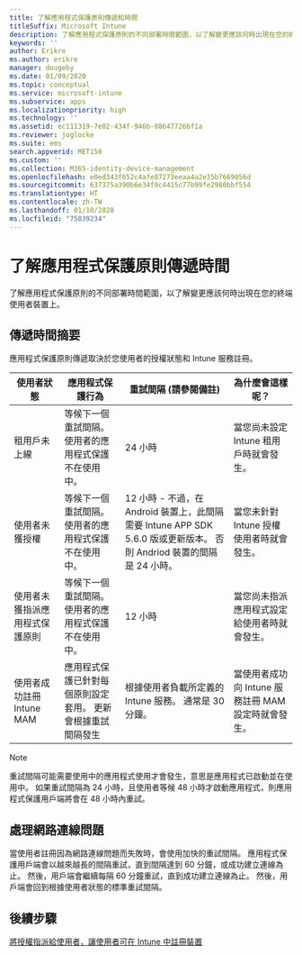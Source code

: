 ```yaml
---
title: 了解應用程式保護原則傳遞和時間
titleSuffix: Microsoft Intune
description: 了解應用程式保護原則的不同部署時間範圍，以了解變更應該何時出現在您的終端使用者裝置上。
keywords: ''
author: Erikre
ms.author: erikre
manager: dougeby
ms.date: 01/09/2020
ms.topic: conceptual
ms.service: microsoft-intune
ms.subservice: apps
ms.localizationpriority: high
ms.technology: ''
ms.assetid: ec111319-7e02-434f-946b-88647726bf1a
ms.reviewer: joglocke
ms.suite: ems
search.appverid: MET150
ms.custom: ''
ms.collection: M365-identity-device-management
ms.openlocfilehash: e0ed343f652c4afe87273eeaa4a2e35b7669056d
ms.sourcegitcommit: 637375a390b6e34f9c4415c77b99fe2980bbf554
ms.translationtype: HT
ms.contentlocale: zh-TW
ms.lasthandoff: 01/10/2020
ms.locfileid: "75839234"
---
```

# <a name="understand-app-protection-policy-delivery-timing"></a>了解應用程式保護原則傳遞時間

了解應用程式保護原則的不同部署時間範圍，以了解變更應該何時出現在您的終端使用者裝置上。

## <a name="delivery-timing-summary"></a>傳遞時間摘要

應用程式保護原則傳遞取決於您使用者的授權狀態和 Intune 服務註冊。  

|    使用者狀態    |    應用程式保護行為     |    重試間隔 (請參閱備註)    |    為什麼會這樣呢？    |
|-----------------------------------------------------|-------------------------------------------------------------------------------------------------|--------------------------------------------------------------------------------------|-----------------------------------------------------------------------------------------------------------|
|    租用戶未上線    |    等候下一個重試間隔。  使用者的應用程式保護不在使用中。    |    24 小時    |    當您尚未設定 Intune 租用戶時就會發生。    |
|    使用者未獲授權     |    等候下一個重試間隔。  使用者的應用程式保護不在使用中。     |    12 小時 - 不過，在 Android 裝置上，此間隔需要 Intune APP SDK 5.6.0 版或更新版本。 否則 Andriod 裝置的間隔是 24 小時。   |    當您未針對 Intune 授權使用者時就會發生。    |
|    使用者未獲指派應用程式保護原則    |    等候下一個重試間隔。  使用者的應用程式保護不在使用中。    |    12 小時        |    當您尚未指派應用程式設定給使用者時就會發生。    |
|    使用者成功註冊 Intune MAM    |    應用程式保護已針對每個原則設定套用。    更新會根據重試間隔發生    |    根據使用者負載所定義的 Intune 服務。    通常是 30 分鐘。     |    當使用者成功向 Intune 服務註冊 MAM 設定時就會發生。    |

> [!NOTE]
> 重試間隔可能需要使用中的應用程式使用才會發生，意思是應用程式已啟動並在使用中。  如果重試間隔為 24 小時，且使用者等候 48 小時才啟動應用程式，則應用程式保護用戶端將會在 48 小時內重試。

## <a name="handling-network-connectivity-issues"></a>處理網路連線問題

當使用者註冊因為網路連線問題而失敗時，會使用加快的重試間隔。  應用程式保護用戶端會以越來越長的間隔重試，直到間隔達到 60 分鐘，或成功建立連線為止。  然後，用戶端會繼續每隔 60 分鐘重試，直到成功建立連線為止。 然後，用戶端會回到根據使用者狀態的標準重試間隔。

## <a name="next-steps"></a>後續步驟

[將授權指派給使用者，讓使用者可在 Intune 中註冊裝置](../fundamentals/licenses-assign.md)

